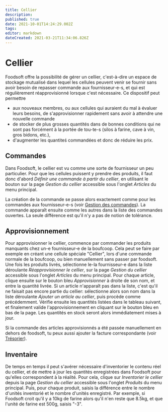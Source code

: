```yaml
---
title: Cellier
description: 
published: true
date: 2021-10-01T14:24:29.002Z
tags: 
editor: markdown
dateCreated: 2021-03-21T11:34:06.826Z
---
```


# Cellier
Foodsoft offre la possibilité de gérer un cellier, c'est-à-dire un espace de stockage mutualisé dans lequel les cellules peuvent venir se fournir sans avoir besoin de repasser commande aux fournisseur-e-s, et qui est régulièrement réapprovisionné lorsque c'est nécessaire. Ce dispositif peut permettre

- aux nouveaux membres, ou aux cellules qui auraient du mal à évaluer leurs besoins, de s'approvisionner rapidement sans avoir à attendre une nouvelle commande
- de stocker de plus grosses quantités dans de bonnes conditions qui ne sont pas forcément à la portée de tou-te-s (silos à farine, cave à vin, gros bidons, etc.),
- d'augmenter les quantiteś commandées et donc de réduire les prix.

## Commandes
Dans Foodsoft, le cellier est vu comme une sorte de fournisseur un peu particulier. Pour que les cellules puissent y prendre des produits, il faut donc d'abord *Définir une commande à partir du cellier*, en utilisant le bouton sur la page *Gestion du cellier* accessible sous l'onglet *Articles* du menu principal.

La création de la commande se passe alors exactement comme pour les commandes aux fournisseur-e-s (voir [Gestion des commandes](commandes#gestion)). La commande apparaît ensuite comme les autres dans la liste des commandes ouvertes. La seule différence est qu'il n'y a pas de notion de tolérance.

## Approvisionnement
Pour approvisionner le cellier, commence par commander les produits manquants chez un-e fournisseur-e de la boufcoop. Cela peut se faire par exemple en créant une cellule spéciale "Cellier", lors d'une commande normale de la boufcoop, ou bien manuellement sans passer par foodsoft. Une fois les produits livrés, sélectionne le-la fournisseur-e dans la liste déroulante *Réapprovisionner le cellier*, sur la page *Gestion du cellier* accessible sous l'onglet *Articles* du menu principal. Pour chaque article, clique ensuite sur le bouton bleu *Approvisionner* à droite de son nom, et entre la quantité livrée. Si un article n'apparaît pas dans la liste, c'est qu'il ne faisait pas encore partie du cellier: sélectionne alors son nom dans la liste déroulante *Ajouter un article au cellier*, puis procède comme précédemment. Vérifie ensuite les quantités listées dans le tableau suivant, et finalement valide l'approvisionnement en cliquant sur le bouton bleu en bas de la page. Les quantités en stock seront alors immédiatement mises à jour.

Si la commande des articles approvisionnés a été passée manuellement en dehors de foodsoft, tu peux aussi ajouter la facture correspondante (voir [Trésorier](tresorerie)).

## Inventaire
De temps en temps il peut s'avérer nécessaire d'inventorier le contenu réel du cellier, et de mettre à jour les quantités enregistrées dans Foodsoft pour qu'elles correspondent à la réalité. Pour cela, clique sur *Inventorier le cellier* depuis la page *Gestion du cellier* accessible sous l'onglet *Produits* du menu principal. Puis, pour chaque produit, saisis la différence entre le nombre d'unités inventorié et le nombre d'unités enregistré. Par exemple, si Foodsoft croit qu'il y a 10kg de farine alors qu'il n'en reste que 8.5kg, et que l'unité de farine est 500g, saisis "-3".
